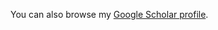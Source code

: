 You can also browse my <a href="http://scholar.google.es/citations?user=VCBBx24AAAAJ" target="_blank">Google Scholar profile</a>.
